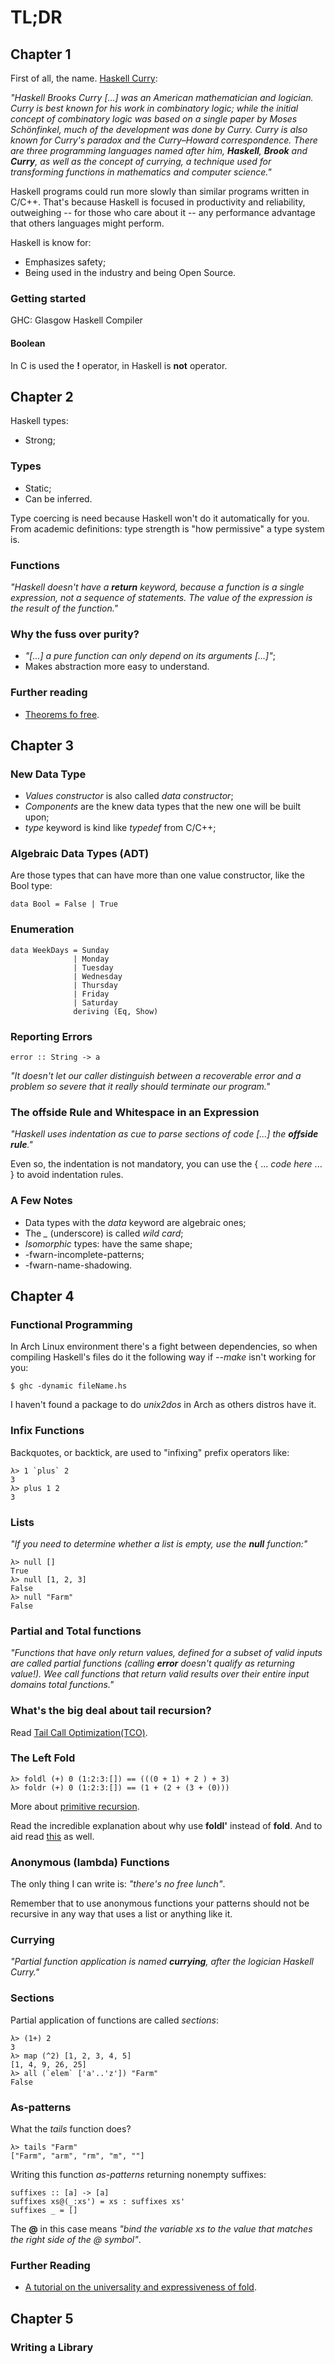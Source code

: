 # TL;DR
## Chapter 1
First of all, the name. [Haskell Curry](https://en.wikipedia.org/wiki/Haskell_Curry):

_"Haskell Brooks Curry [...] was an American mathematician and logician. Curry is best known for his work in combinatory logic; while the initial concept of combinatory logic was based on a single paper by Moses Schönfinkel, much of the development was done by Curry. Curry is also known for Curry's paradox and the Curry–Howard correspondence. There are three programming languages named after him, __Haskell__, __Brook__ and __Curry__, as well as the concept of currying, a technique used for transforming functions in mathematics and computer science."_

Haskell programs could run more slowly than similar programs written in C/C++. That's because Haskell is focused in productivity and reliability, outweighing -- for those who care about it -- any performance advantage that others languages might perform.

Haskell is know for:
* Emphasizes safety;
* Being used in the industry and being Open Source.

### Getting started
GHC: Glasgow Haskell Compiler

#### Boolean
In C is used the __!__ operator, in Haskell is __not__ operator.

## Chapter 2
Haskell types:
* Strong;
### Types
* Static;
* Can be inferred.

Type coercing is need because Haskell won't do it automatically for you. From academic definitions: type strength is "how permissive" a type system is.

### Functions
_"Haskell doesn't have a __return__ keyword, because a function is a single expression, not a sequence of statements. The value of the expression is the result of the function."_

### Why the fuss over purity?
* _"[...] a pure function can only depend on its arguments [...]"_;
* Makes abstraction more easy to understand.

### Further reading
* [Theorems fo free](http://citeseerx.ist.psu.edu/viewdoc/summary?doi=10.1.1.38.9875).

## Chapter 3
### New Data Type
* _Values constructor_ is also called _data constructor_;
* _Components_ are the knew data types that the new one will be built upon;
* _type_ keyword is kind like _typedef_ from C/C++;

### Algebraic Data Types (ADT)
Are those types that can have more than one value constructor, like the Bool type:

    data Bool = False | True

### Enumeration

    data WeekDays = Sunday
                  | Monday
                  | Tuesday
                  | Wednesday
                  | Thursday
                  | Friday
                  | Saturday
                  deriving (Eq, Show)

### Reporting Errors

    error :: String -> a

_"It doesn't let our caller distinguish between a recoverable error and a problem so severe that it really should terminate our program."_

### The offside Rule and Whitespace in an Expression
_"Haskell uses indentation as cue to parse sections of code [...] the __offside rule__."_

Even so, the indentation is not mandatory, you can use the { ... _code here_ ... } to avoid indentation rules.

### A Few Notes
* Data types with the _data_ keyword are algebraic ones;
* The *_* (underscore) is called _wild card_;
* _Isomorphic_ types: have the same shape;
* -fwarn-incomplete-patterns;
* -fwarn-name-shadowing.

## Chapter 4
### Functional Programming
In Arch Linux environment there's a fight between dependencies, so when compiling Haskell's files do it the following way if _--make_ isn't working for you:

    $ ghc -dynamic fileName.hs

I haven't found a package to do _unix2dos_ in Arch as others distros have it.

### Infix Functions
Backquotes, or backtick, are used to "infixing" prefix operators like:


    λ> 1 `plus` 2
    3
    λ> plus 1 2
    3
### Lists
_"If you need to determine whether a list is empty, use the __null__ function:"_

    λ> null []
    True
    λ> null [1, 2, 3]
    False
    λ> null "Farm"
    False

### Partial and Total functions
_"Functions that have only return values, defined for a subset of valid inputs are called partial functions (calling __error__ doesn't qualify as returning value!). Wee call functions that return valid results over their entire input domains total functions."_

### What's the big deal about tail recursion?
Read [Tail Call Optimization(TCO)](https://en.wikipedia.org/wiki/Tail_call).

### The Left Fold

    λ> foldl (+) 0 (1:2:3:[]) == (((0 + 1) + 2 ) + 3)
    λ> foldr (+) 0 (1:2:3:[]) == (1 + (2 + (3 + (0)))

More about [primitive recursion](https://en.wikipedia.org/wiki/Primitive_recursive_functional).

Read the incredible explanation about why use __foldl'__ instead of __fold__. And to aid read [this](https://wiki.haskell.org/Foldr_Foldl_Foldl%27) as well.

### Anonymous (lambda) Functions
The only thing I can write is: _"there's no free lunch"_.

Remember that to use anonymous functions your patterns should not be recursive in any way that uses a list or anything like it.

### Currying
_"Partial function application is named __currying__, after the logician Haskell Curry."_

### Sections
Partial application of functions are called _sections_:

    λ> (1+) 2
    3
    λ> map (^2) [1, 2, 3, 4, 5]
    [1, 4, 9, 26, 25]
    λ> all (`elem` ['a'..'z']) "Farm"
    False

### As-patterns
What the _tails_ function does?

    λ> tails "Farm"
    ["Farm", "arm", "rm", "m", ""]

Writing this function _as-patterns_ returning nonempty suffixes:

    suffixes :: [a] -> [a]
    suffixes xs@(_:xs') = xs : suffixes xs'
    suffixes _ = []

The __@__ in this case means _"bind the variable xs to the value that matches the right side of the @ symbol"_.

### Further Reading
* [A tutorial on the universality and expressiveness of fold](http://www.cs.nott.ac.uk/~pszgmh/fold.pdf).

## Chapter 5
### Writing a Library

